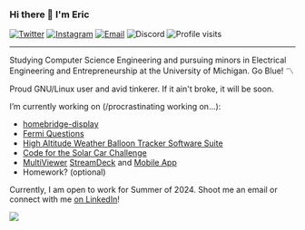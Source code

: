 ### Hi there 👋 I'm Eric
[![Twitter](https://img.shields.io/badge/Twitter-EricAndrechek-blue)](https://twitter.com/EricAndrechek) [![Instagram](https://img.shields.io/badge/Instagram-eric__andrechek-blue)](https://www.instagram.com/eric_andrechek/) [![Email](https://img.shields.io/badge/Email-ericandrechek@gmail.com-blue)](mailto:ericandrechek@gmail.com) ![Discord](https://img.shields.io/badge/Discord-eric1100-blue) ![Profile visits](https://komarev.com/ghpvc/?username=EricAndrechek)

---

Studying Computer Science Engineering and pursuing minors in Electrical Engineering and Entrepreneurship at the University of Michigan. Go Blue! 〽️

Proud GNU/Linux user and avid tinkerer. If it ain't broke, it will be soon.

I’m currently working on (/procrastinating working on...):
- [homebridge-display](https://github.com/EricAndrechek/homebridge-display)
- [Fermi Questions](https://github.com/EricAndrechek/FermiQuestions)
- [High Altitude Weather Balloon Tracker Software Suite](https://github.com/EricAndrechek/trackuino-v2)
- [Code for the Solar Car Challenge](https://www.solarcarchallenge.org/challenge/)
- [MultiViewer](https://multiviewer.app/) [StreamDeck](https://github.com/f1-tools/MVF1-Streamdeck) and [Mobile App]()
- Homework? (optional)

Currently, I am open to work for Summer of 2024. Shoot me an email or connect with me [on LinkedIn](https://www.linkedin.com/in/eric-andrechek/)!


<!-- ignore this plz, I'm just trying to track you -->
![](https://hit.yhype.me/github/profile?user_id=35144594)
